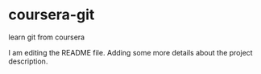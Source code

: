 # coursera-git
learn git from coursera

I am editing the README file. Adding some more details about the project description.
